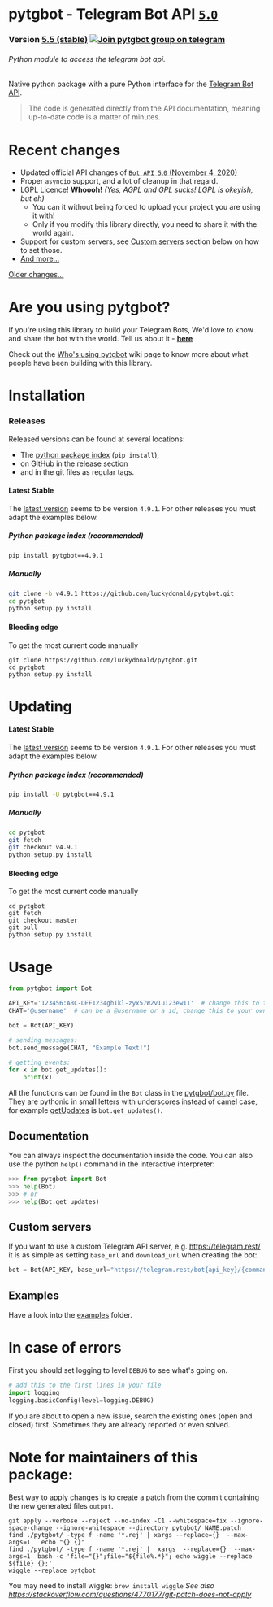 # pytgbot - Telegram Bot API [`5`.`0`](https://core.telegram.org/bots/api)
### Version [5.5 (stable)](https://github.com/luckydonald/pytgbot/blob/master/CHANGELOG.md#changelog) [![Join pytgbot group on telegram](https://img.shields.io/badge/Telegram%20Group-Join-blue.svg)](https://telegram.me/pytg_group)
###### Python module to access the telegram bot api.

Native python package with a pure Python interface for the [Telegram Bot API](https://core.telegram.org/bots).
> The code is generated directly from the API documentation, meaning up-to-date code is a matter of minutes.

# Recent changes
 - Updated official API changes of [`Bot API 5`.`0` (November 4, 2020)](https://core.telegram.org/bots/api-changelog#november-4-2020)
 - Proper `asyncio` support, and a lot of cleanup in that regard.
 - LGPL Licence! **Whoooh!** _(Yes, AGPL and GPL sucks! LGPL is okeyish, but eh)_ 
    - You can it without being forced to upload your project you are using it with!
    - Only if you modify this library directly, you need to share it with the world again.
 - Support for custom servers, see [Custom servers](#custom-servers) section below on how to set those. 
 - [And more...](CHANGELOG.md)

 [Older changes...](CHANGELOG.md)

# Are you using pytgbot?

If you're using this library to build your Telegram Bots, We'd love to know and share the bot with the world.
Tell us about it - **[here](https://github.com/luckydonald/pytgbot/wiki/Who's-using-pytgbot%3F)**

Check out the [Who's using pytgbot](https://github.com/luckydonald/pytgbot/wiki/Who's-using-pytgbot%3F) wiki page to know more about what people have been building with this library.

# Installation
### Releases
Released versions can be found at several locations:
- The [python package index](https://pypi.org/project/pytgbot/#history) (`pip install`),
- on GitHub in the [release section](https://github.com/luckydonald/pytgbot/releases)
- and in the git files as regular tags.

#### Latest Stable
The [latest version](#releases) seems to be version `4.9.1`. For other releases you must adapt the examples below.

##### Python package index (recommended)
```sh
pip install pytgbot==4.9.1
```

##### Manually
```sh
git clone -b v4.9.1 https://github.com/luckydonald/pytgbot.git
cd pytgbot
python setup.py install
```

#### Bleeding edge
To get the most current code manually
```
git clone https://github.com/luckydonald/pytgbot.git
cd pytgbot
python setup.py install
```

# Updating

#### Latest Stable
The [latest version](#releases) seems to be version `4.9.1`. For other releases you must adapt the examples below.

##### Python package index (recommended)
```sh
pip install -U pytgbot==4.9.1
```

##### Manually
```sh
cd pytgbot
git fetch
git checkout v4.9.1
python setup.py install
```

#### Bleeding edge
To get the most current code manually
```
cd pytgbot
git fetch
git checkout master
git pull
python setup.py install
```


# Usage

```python
from pytgbot import Bot

API_KEY='123456:ABC-DEF1234ghIkl-zyx57W2v1u123ew11'  # change this to the token you get from @BotFather
CHAT='@username'  # can be a @username or a id, change this to your own @username or id for example.

bot = Bot(API_KEY)

# sending messages:
bot.send_message(CHAT, "Example Text!")

# getting events:
for x in bot.get_updates():
	print(x)

```

All the functions can be found in the `Bot` class in the [pytgbot/bot.py](https://github.com/luckydonald/pytgbot/blob/master/pytgbot/bot.py) file.
They are pythonic in small letters with underscores instead of camel case, for example [getUpdates](https://core.telegram.org/bots/api#getupdates) is `bot.get_updates()`.
## Documentation
You can always inspect the documentation inside the code.
You can also use the python `help()` command in the interactive interpreter:
```py
>>> from pytgbot import Bot
>>> help(Bot)
>>> # or
>>> help(Bot.get_updates)
```

## Custom servers
If you want to use a custom Telegram API server, e.g. https://telegram.rest/ it is as simple as setting `base_url` and `download_url` when creating the bot:
```py
bot = Bot(API_KEY, base_url="https://telegram.rest/bot{api_key}/{command}", download_url="https://telegram.rest/file/bot{api_key}/{file}")
```

## Examples
Have a look into the [examples](https://github.com/luckydonald/pytgbot/tree/master/examples) folder.

# In case of errors
First you should set logging to level `DEBUG` to see what's going on.
```py
# add this to the first lines in your file
import logging
logging.basicConfig(level=logging.DEBUG)
```

If you are about to open a new issue, search the existing ones (open and closed) first.
Sometimes they are already reported or even solved.

# Note for maintainers of this package:
Best way to apply changes is to create a patch from the commit containing the new generated files `output`.

```
git apply --verbose --reject --no-index -C1 --whitespace=fix --ignore-space-change --ignore-whitespace --directory pytgbot/ NAME.patch
find ./pytgbot/ -type f -name '*.rej' | xargs --replace={}  --max-args=1   echo "{} {}"
find ./pytgbot/ -type f -name '*.rej' |  xargs  --replace={}  --max-args=1  bash -c 'file="{}";file="${file%.*}"; echo wiggle --replace ${file} {};'
wiggle --replace pytgbot
```
You may need to install wiggle: `brew install wiggle`
_See also https://stackoverflow.com/questions/4770177/git-patch-does-not-apply_
